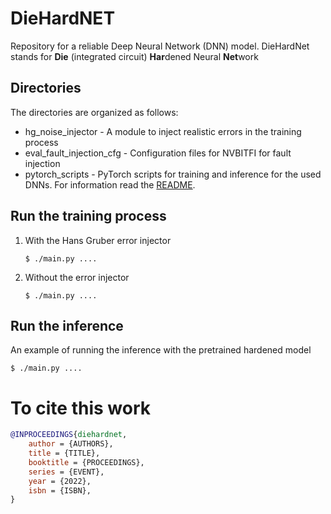 # DieHardNET

Repository for a reliable Deep Neural Network (DNN) model. DieHardNet stands for
**Die** (integrated circuit) **Har**dened Neural **Net**work

[comment]: <> (TODO: Replace by two images from john mcclane one 
classified with DieHardNet and other with an error
 l![Die hard photo]&#40;/diehard.jpg&#41;)

## Directories

The directories are organized as follows:

* hg_noise_injector - A module to inject realistic errors in the training process
* eval_fault_injection_cfg - Configuration files for NVBITFI for fault injection
* pytorch_scripts - PyTorch scripts for training and inference for the used DNNs. For information read
  the [README](/pytorch_scripts/README.md).

## Run the training process

<ol>
<li>With the Hans Gruber error injector</li>

```{r, engine='bash', code_block_name} 
$ ./main.py ....
```

<li>Without the error injector</li>

```{r, engine='bash', code_block_name} 
$ ./main.py ....
```

</ol>

## Run the inference

An example of running the inference with the pretrained hardened model

```{r, engine='bash', code_block_name} 
$ ./main.py ....
```

# To cite this work

```bibtex
@INPROCEEDINGS{diehardnet,
    author = {AUTHORS},
    title = {TITLE},
    booktitle = {PROCEEDINGS},
    series = {EVENT},
    year = {2022},
    isbn = {ISBN},
} 
```
